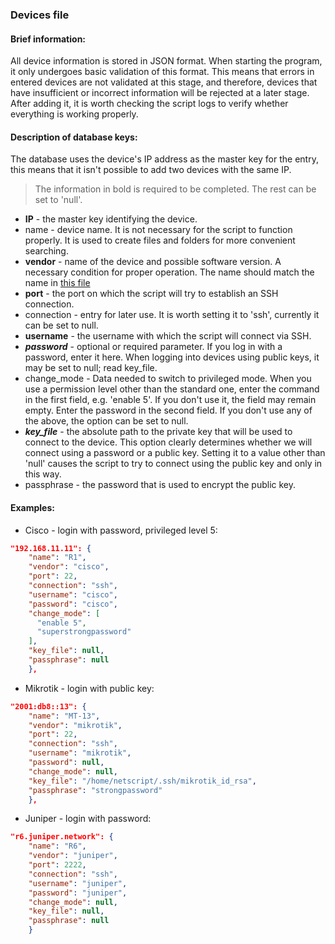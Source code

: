 ### Devices file

#### Brief information:
All device information is stored in JSON format. When starting the program, it only undergoes basic validation of this format. This means that errors in entered devices are not validated at this stage, and therefore, devices that have insufficient or incorrect information will be rejected at a later stage. After adding it, it is worth checking the script logs to verify whether everything is working properly.

#### Description of database keys:
The database uses the device's IP address as the master key for the entry, this means that it isn't possible to add two devices with the same IP.
> The information in bold is required to be completed. The rest can be set to 'null'.
- **IP** - the master key identifying the device.
- name - device name. It is not necessary for the script to function properly. It is used to create files and folders for more convenient searching.
- **vendor** - name of the device and possible software version. A necessary condition for proper operation. The name should match the name in [this file](supported_vendors.md)
- **port** - the port on which the script will try to establish an SSH connection.
- connection - entry for later use. It is worth setting it to 'ssh', currently it can be set to null.
- **username** - the username with which the script will connect via SSH.
- ***password*** - optional or required parameter. If you log in with a password, enter it here. When logging into devices using public keys, it may be set to null; read key_file. 
- change_mode - Data needed to switch to privileged mode. When you use a permission level other than the standard one, enter the command in the first field, e.g. 'enable 5'. If you don't use it, the field may remain empty. Enter the password in the second field. If you don't use any of the above, the option can be set to null.
- ***key_file*** - the absolute path to the private key that will be used to connect to the device. This option clearly determines whether we will connect using a password or a public key. Setting it to a value other than 'null' causes the script to try to connect using the public key and only in this way.
- passphrase - the password that is used to encrypt the public key.

#### Examples:
- Cisco - login with password, privileged level 5:
```json
"192.168.11.11": {
    "name": "R1",
    "vendor": "cisco",
    "port": 22,
    "connection": "ssh",
    "username": "cisco",
    "password": "cisco",
    "change_mode": [
      "enable 5",
      "superstrongpassword"
    ],
    "key_file": null,
    "passphrase": null
    },
```
- Mikrotik - login with public key:
```json
"2001:db8::13": {
    "name": "MT-13",
    "vendor": "mikrotik",
    "port": 22,
    "connection": "ssh",
    "username": "mikrotik",
    "password": null,
    "change_mode": null,
    "key_file": "/home/netscript/.ssh/mikrotik_id_rsa",
    "passphrase": "strongpassword"
    },
```
- Juniper - login with password:
```json
"r6.juniper.network": {
    "name": "R6",
    "vendor": "juniper",
    "port": 2222,
    "connection": "ssh",
    "username": "juniper",
    "password": "juniper",
    "change_mode": null,
    "key_file": null,
    "passphrase": null
    }
```

